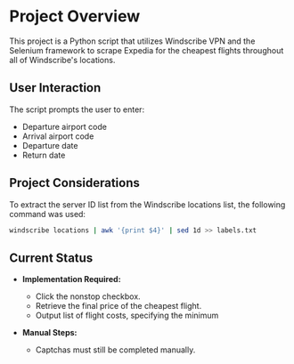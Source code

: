 # Project Overview

This project is a Python script that utilizes Windscribe VPN and the Selenium framework to scrape Expedia for the cheapest flights throughout all of Windscribe's locations.

## User Interaction

The script prompts the user to enter:

- Departure airport code
- Arrival airport code
- Departure date
- Return date

## Project Considerations

To extract the server ID list from the Windscribe locations list, the following command was used:

```bash
windscribe locations | awk '{print $4}' | sed 1d >> labels.txt
```
## Current Status

- **Implementation Required:**
  - Click the nonstop checkbox.
  - Retrieve the final price of the cheapest flight.
  - Output list of flight costs, specifying the minimum

- **Manual Steps:**
  - Captchas must still be completed manually.



